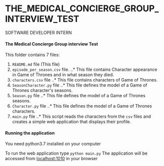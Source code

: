 # THE_MEDICAL_CONCIERGE_GROUP_INTERVIEW_TEST
SOFTWARE DEVELOPER INTERN

#### The Medical Concierge Group interview Test

This folder contains 7 files:

1. `README.md` file (This file)
2. `episode_per_season.csv` file.
..* This file contains Character appearance in Game of Thrones and in what season they died.
3. `characters.csv` file
..* This file contains characters of Game of Thrones.
4. `SeasonCharacter.py` file
..* This file defines the model of a Game of Thrones character's seasons.
5. `Season.py` file
..* This file defines the model of a Game of Thrones seasons.
6. `Character.py` file
..* This file defines the model of a Game of Thrones characters.
7. `main.py` file
..* This script reads the characters from the `csv` files and creates a simple web application that displays their profile.


#### Running the application

You need python3.7 installed on your computer

To run the web application type `python main.py`
The application will be accessed from [localhost:1010](http://localhost:1010) in your browser
